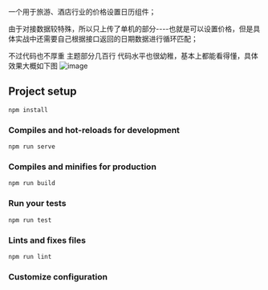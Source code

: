 

一个用于旅游、酒店行业的价格设置日历组件；

由于对接数据较特殊，所以只上传了单机的部分----也就是可以设置价格，但是具体实战中还需要自己根据接口返回的日期数据进行循环匹配；

不过代码也不厚重 主题部分几百行 代码水平也很幼稚，基本上都能看得懂，具体效果大概如下图
![image](https://github.com/snivy2/pricesetting_calendar/blob/main/public/show.png)



## Project setup
```
npm install
```

### Compiles and hot-reloads for development
```
npm run serve
```

### Compiles and minifies for production
```
npm run build
```

### Run your tests
```
npm run test
```

### Lints and fixes files
```
npm run lint
```

### Customize configuration
